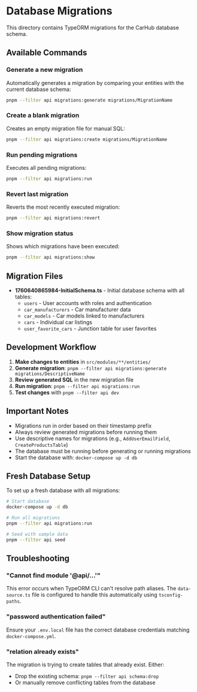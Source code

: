 # Database Migrations

This directory contains TypeORM migrations for the CarHub database schema.

## Available Commands

### Generate a new migration
Automatically generates a migration by comparing your entities with the current database schema:
```bash
pnpm --filter api migrations:generate migrations/MigrationName
```

### Create a blank migration
Creates an empty migration file for manual SQL:
```bash
pnpm --filter api migrations:create migrations/MigrationName
```

### Run pending migrations
Executes all pending migrations:
```bash
pnpm --filter api migrations:run
```

### Revert last migration
Reverts the most recently executed migration:
```bash
pnpm --filter api migrations:revert
```

### Show migration status
Shows which migrations have been executed:
```bash
pnpm --filter api migrations:show
```

## Migration Files

- **1760640865984-InitialSchema.ts** - Initial database schema with all tables:
  - `users` - User accounts with roles and authentication
  - `car_manufacturers` - Car manufacturer data
  - `car_models` - Car models linked to manufacturers
  - `cars` - Individual car listings
  - `user_favorite_cars` - Junction table for user favorites

## Development Workflow

1. **Make changes to entities** in `src/modules/**/entities/`
2. **Generate migration**: `pnpm --filter api migrations:generate migrations/DescriptiveName`
3. **Review generated SQL** in the new migration file
4. **Run migration**: `pnpm --filter api migrations:run`
5. **Test changes** with `pnpm --filter api dev`

## Important Notes

- Migrations run in order based on their timestamp prefix
- Always review generated migrations before running them
- Use descriptive names for migrations (e.g., `AddUserEmailField`, `CreateProductsTable`)
- The database must be running before generating or running migrations
- Start the database with: `docker-compose up -d db`

## Fresh Database Setup

To set up a fresh database with all migrations:

```bash
# Start database
docker-compose up -d db

# Run all migrations
pnpm --filter api migrations:run

# Seed with sample data
pnpm --filter api seed
```

## Troubleshooting

### "Cannot find module '@api/...'"
This error occurs when TypeORM CLI can't resolve path aliases. The `data-source.ts` file is configured to handle this automatically using `tsconfig-paths`.

### "password authentication failed"
Ensure your `.env.local` file has the correct database credentials matching `docker-compose.yml`.

### "relation already exists"
The migration is trying to create tables that already exist. Either:
- Drop the existing schema: `pnpm --filter api schema:drop`
- Or manually remove conflicting tables from the database

